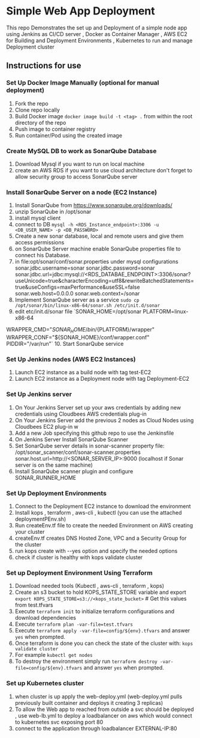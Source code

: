 # Simple Web App Deployment

This repo Demonstrates the set up and Deployment of a simple node app using Jenkins as CI/CD server , Docker as Container Manager , AWS EC2 for Building and Deployment Environments , Kubernetes to run and manage Deployment cluster


## Instructions for use

### Set Up Docker Image Manually (optional for manual deployment)
1. Fork the repo
2. Clone repo locally
3. Build Docker image `docker image build -t <tag> .` from within the root directory of the repo
4. Push image to container registry
5. Run container/Pod using the created image

### Create MySQL DB to work as SonarQube Database
1. Download Mysql if you want to run on local machine
2. create an AWS RDS if you want to use cloud architecture don't forget to allow security group to access SonarQube server


### Install SonarQube Server on a node (EC2 Instance)
1. Install SonarQube from https://www.sonarqube.org/downloads/
2. unzip SonarQube in /opt/sonar
3. install mysql client
4. connect to DB `mysql -h <RDS_Instance_endpoint>:3306 -u <DB_USER_NAME> -p <DB_PASSWORD> `
5. Create a new sonar database, local and remote users and give them access permissions
6. on SonarQube Server machine enable SonarQube properties file to connect his Database.
7. in file:opt/sonar/conf/sonar.properties under mysql configurations
  sonar.jdbc.username=sonar
  sonar.jdbc.password=sonar
  sonar.jdbc.url=jdbc:mysql://<RDS_DATABAE_ENDPOINT>:3306/sonar?useUnicode=true&characterEncoding=utf8&rewriteBatchedStatements=true&useConfigs=maxPerformance&useSSL=false
  sonar.web.host=0.0.0.0
  sonar.web.context=/sonar
8. Implement SonarQube server as a service `sudo cp /opt/sonar/bin/linux-x86-64/sonar.sh /etc/init.d/sonar`
9. edit etc/init.d/sonar file
`SONAR_HOME=/opt/sonar
PLATFORM=linux-x86-64

WRAPPER_CMD="${SONAR_HOME}/bin/${PLATFORM}/wrapper"
WRAPPER_CONF="${SONAR_HOME}/conf/wrapper.conf"
PIDDIR="/var/run"`
10. Start SonarQube service


### Set Up Jenkins nodes (AWS EC2 Instances)
1. Launch EC2 instance as a build node with tag test-EC2
2. Launch EC2 instance as a Deployment node with tag Deployment-EC2

### Set Up Jenkins server
1. On Your Jenkins Server set up your aws credentials by adding new credentials using Cloudbees AWS credentials plug-in
2. On Your Jenkins Server add the previous 2 nodes as Cloud Nodes using Cloudbees EC2 plug-in w
3. Add a new Job specifying this github repo to use the Jenkinsfile
4. On Jenkins Server Install SonarQube Scanner
5. Set SonarQube server details in sonar-scanner property file:  /opt/sonar_scanner/conf/sonar-scanner.properties
sonar.host.url=http://<SONAR_SERVER_IP>:9000 (localhost if Sonar server is on the same machine)
6. Install SonarQube scanner plugin and configure SONAR_RUNNER_HOME



### Set Up Deployment Environments
1. Connect to the Deployment EC2 instance to download the environment
2. Install kops , terraform , aws-cli , kubectl (you can use the attached deploymentPEnv.sh)
3. Run createEnv.tf file to create the needed Environment on AWS creating your cluster
4. createEnv.tf creates DNS Hosted Zone, VPC and a Security Group for the cluster
5. run kops create with --yes option and specify the needed options
6. check if cluster is healthy with kops validate cluster

### Set up Deployment Environment Using Terraform

1. Download needed tools (Kubectl , aws-cli , terraform , kops)
2. Create an s3 bucket to hold KOPS_STATE_STORE variable and export 
   `export KOPS_STATE_STORE=s3://<kops_state_bucket>` # Get this values from test.tfvars
3. Execute `terraform init` to initialize terraform configurations and download dependencies
4. Execute `terraform plan -var-file=test.tfvars`
5. Execute `terraform apply -var-file=config/${env}.tfvars` and answer `yes` when prompted.
6. Once terraform is done you can check the state of the cluster with: `kops validate cluster`
8. For example `kubectl get nodes` 
9. To destroy the environment simply run `terraform destroy -var-file=config/${env}.tfvars` and answer `yes` when prompted.

### Set up Kubernetes cluster
1. when cluster is up apply the web-deploy.yml (web-deploy.yml pulls previously built container and deploys it creating 3 replicas)
2. To allow the Web app to reached from outside a svc should be deployed , use web-lb.yml to deploy a loadbalancer on aws which would connect to kubernetes svc exposing port 80
3. connect to the application through loadbalancer EXTERNAL-IP:80
